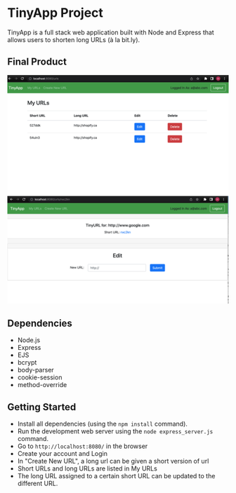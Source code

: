 # TinyApp Project

TinyApp is a full stack web application built with Node and Express that allows users to shorten long URLs (à la bit.ly).

## Final Product

!["screenshot of URLs page"](https://github.com/IamHPark/tinyapp/blob/master/docs/URLs_page.png?raw=true)
!["screenshot of New url page"](https://github.com/IamHPark/tinyapp/blob/master/docs/New_page.png?raw=true)

## Dependencies

- Node.js
- Express
- EJS
- bcrypt
- body-parser
- cookie-session
- method-override

## Getting Started

- Install all dependencies (using the `npm install` command).
- Run the development web server using the `node express_server.js` command.
- Go to `http://localhost:8080/` in the browser
- Create your account and Login
- In "Create New URL", a long url can be given a short version of url
- Short URLs and long URLs are listed in My URLs
- The long URL assigned to a certain short URL can be updated to the different URL.
